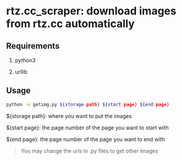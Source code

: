 # rtz.cc_scraper: download images from rtz.cc automatically

## Requirements

1. python3

1. urllib

## Usage

```bash
python -u getimg.py ${storage path} ${start page} ${end page}
```

${storage path}: where you want to put the images

${start page}: the page number of the page you want to start with

${end page}: the page number of the page you want to end with

> You may change the urls in .py files to get other images